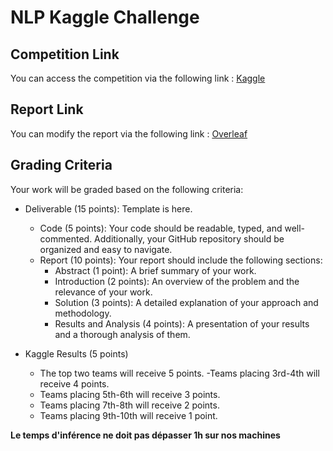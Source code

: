 # NLP Kaggle Challenge

## Competition Link

You can access the competition via the following link : [Kaggle](https://www.kaggle.com/competitions/nlp-cs-2024)

## Report Link

You can modify the report via the following link : [Overleaf](https://www.overleaf.com/6774245964fmnybgtpggrr#22d75e)

## Grading Criteria

Your work will be graded based on the following criteria:

- Deliverable (15 points): Template is here.
    - Code (5 points): Your code should be readable, typed, and well-commented. Additionally, your GitHub repository should be organized and easy to navigate.
    - Report (10 points): Your report should include the following sections:
        - Abstract (1 point): A brief summary of your work.
        - Introduction (2 points): An overview of the problem and the relevance of your work.
        - Solution (3 points): A detailed explanation of your approach and methodology.
        - Results and Analysis (4 points): A presentation of your results and a thorough analysis of them.

- Kaggle Results (5 points)
    - The top two teams will receive 5 points.
     -Teams placing 3rd-4th will receive 4 points.
    - Teams placing 5th-6th will receive 3 points.
    - Teams placing 7th-8th will receive 2 points.
    - Teams placing 9th-10th will receive 1 point.

**Le temps d'inférence ne doit pas dépasser 1h sur nos machines**
